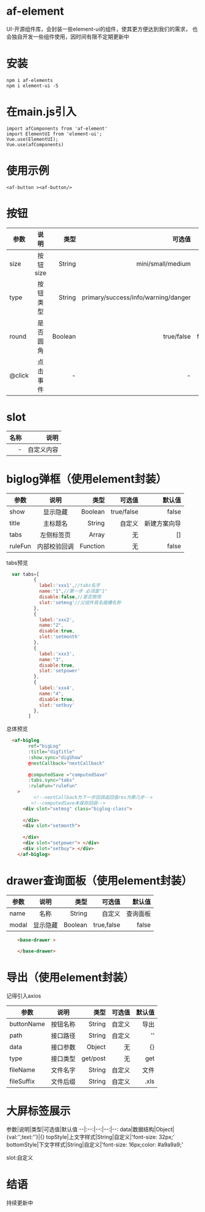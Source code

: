 # af-element
UI-开源组件库，会封装一些element-ui的组件，使其更方便达到我们的需求，
也会独自开发一些组件使用，因时间有限不定期更新中
# 安装

```
npm i af-elements
npm i element-ui -S
```
# 在main.js引入
```
import afComponents from 'af-element'
import ElementUI from 'element-ui';
Vue.use(ElementUI);
Vue.use(afComponents)
```
# 使用示例
```
<af-button ><af-button/>
```

# 按钮

参数|说明|类型|可选值|默认值
--|:--:|--:|--:|--:
size|按钮size|String|mini/small/medium|mini
type|按钮类型|String|primary/success/info/warning/danger|无类型
round|是否圆角|Boolean|true/false|false
@click|点击事件|-|-|-



# slot

名称|说明
--:|--:
-|自定义内容

# biglog弹框（使用element封装）
参数|说明|类型|可选值|默认值
--|:--:|--:|--:|--:
show|显示隐藏|Boolean|true/false|false
title|主标题名|String|自定义|新建方案向导
tabs|左侧标签页|Array|无|[]
ruleFun|内部校验回调|Function|无|false

tabs预览
```js
  var tabs=[
          {
            label:'xxx1',//tabs名字
            name:"1",//第一步 必须是"1"
            disable:false,//是否禁用
            slot:'setmsg'//父组件具名插槽名称
          },
          {
            label:'xxx2',
            name:"2",
            disable:true,
            slot:'setmonth'
          },
          {
            label:'xxx3',
            name:"3",
            disable:true,
            slot:'setpower'
          },
          {
            label:'xxx4',
            name:"4",
            disable:true,
            slot:'setbuy'
          },
        ]
```

总体预览

```html
  <af-biglog
        ref="bigLog"
        :title="digTitle"
        :show.sync="digShow"
        @nextCallback="nextCallback"
  
        @computedSave ="computedSave"
        :tabs.sync="tabs"
        :ruleFun="ruleFun"
    >
          <!--nextCallback为下一步回调返回值res为第几步-->
         <!--computedSave未保存回调-->
      <div slot="setmsg" class="biglog-class">
        
      </div>
      <div slot="setmonth">
     
      </div>
      <div slot="setpower"> </div>
      <div slot="setbuy"> </div>
    </af-biglog>
```
# drawer查询面板（使用element封装）
参数|说明|类型|可选值|默认值
--|:--:|--:|--:|--:
name|名称|String|自定义|查询面板
modal|显示隐藏|Boolean|true,false|false


```html
    <base-drawer >
   
    </base-drawer>
```
# 导出（使用element封装）

记得引入axios

参数|说明|类型|可选值|默认值
--|:--:|--:|--:|--:
buttonName|按钮名称|String|自定义|导出
path|接口路径|String|自定义|''
data|接口参数|Object|无|{}
type|接口类型|get/post|无|get
fileName|文件名字|String|自定义|文件
fileSuffix|文件后缀|String|自定义|.xls

# 大屏标签展示
<af-tabCard>
参数|说明|类型|可选值|默认值
--|:--:|--:|--:|--:
data|数据结构|Object|{val:'',text:''}|{}
topStyle|上文字样式|String|自定义|'font-size: 32px;'
bottomStyle|下文字样式|String|自定义|'font-size: 16px;color: #a9a9a9;'

slot:自定义


# 结语
持续更新中
